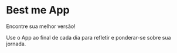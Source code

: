 # Best me App
Encontre sua melhor versão!

Use o App ao final de cada dia para refletir e ponderar-se sobre sua jornada.